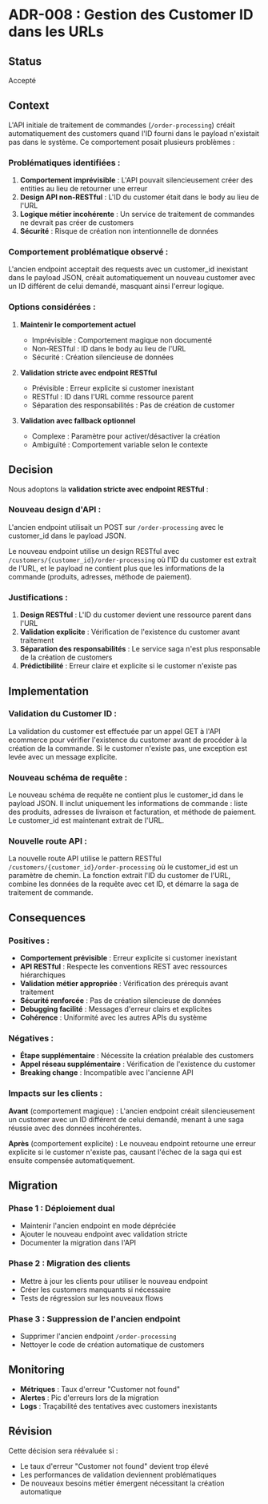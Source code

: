 # ADR-008 : Gestion des Customer ID dans les URLs

## Status
Accepté

## Context
L'API initiale de traitement de commandes (`/order-processing`) créait automatiquement des customers quand l'ID fourni dans le payload n'existait pas dans le système. Ce comportement posait plusieurs problèmes :

### Problématiques identifiées :

1. **Comportement imprévisible** : L'API pouvait silencieusement créer des entities au lieu de retourner une erreur
2. **Design API non-RESTful** : L'ID du customer était dans le body au lieu de l'URL
3. **Logique métier incohérente** : Un service de traitement de commandes ne devrait pas créer de customers
4. **Sécurité** : Risque de création non intentionnelle de données

### Comportement problématique observé :

L'ancien endpoint acceptait des requests avec un customer_id inexistant dans le payload JSON, créait automatiquement un nouveau customer avec un ID différent de celui demandé, masquant ainsi l'erreur logique.

### Options considérées :

1. **Maintenir le comportement actuel**
   - Imprévisible : Comportement magique non documenté
   - Non-RESTful : ID dans le body au lieu de l'URL
   - Sécurité : Création silencieuse de données

2. **Validation stricte avec endpoint RESTful**
   - Prévisible : Erreur explicite si customer inexistant
   - RESTful : ID dans l'URL comme ressource parent
   - Séparation des responsabilités : Pas de création de customer

3. **Validation avec fallback optionnel**
   - Complexe : Paramètre pour activer/désactiver la création
   - Ambiguïté : Comportement variable selon le contexte

## Decision
Nous adoptons la **validation stricte avec endpoint RESTful** :

### Nouveau design d'API :

L'ancien endpoint utilisait un POST sur `/order-processing` avec le customer_id dans le payload JSON.

Le nouveau endpoint utilise un design RESTful avec `/customers/{customer_id}/order-processing` où l'ID du customer est extrait de l'URL, et le payload ne contient plus que les informations de la commande (produits, adresses, méthode de paiement).

### Justifications :

1. **Design RESTful** : L'ID du customer devient une ressource parent dans l'URL
2. **Validation explicite** : Vérification de l'existence du customer avant traitement
3. **Séparation des responsabilités** : Le service saga n'est plus responsable de la création de customers
4. **Prédictibilité** : Erreur claire et explicite si le customer n'existe pas

## Implementation

### Validation du Customer ID :

La validation du customer est effectuée par un appel GET à l'API ecommerce pour vérifier l'existence du customer avant de procéder à la création de la commande. Si le customer n'existe pas, une exception est levée avec un message explicite.

### Nouveau schéma de requête :

Le nouveau schéma de requête ne contient plus le customer_id dans le payload JSON. Il inclut uniquement les informations de commande : liste des produits, adresses de livraison et facturation, et méthode de paiement. Le customer_id est maintenant extrait de l'URL.

### Nouvelle route API :

La nouvelle route API utilise le pattern RESTful `/customers/{customer_id}/order-processing` où le customer_id est un paramètre de chemin. La fonction extrait l'ID du customer de l'URL, combine les données de la requête avec cet ID, et démarre la saga de traitement de commande.

## Consequences

### Positives :
- **Comportement prévisible** : Erreur explicite si customer inexistant
- **API RESTful** : Respecte les conventions REST avec ressources hiérarchiques
- **Validation métier appropriée** : Vérification des prérequis avant traitement
- **Sécurité renforcée** : Pas de création silencieuse de données
- **Debugging facilité** : Messages d'erreur clairs et explicites
- **Cohérence** : Uniformité avec les autres APIs du système

### Négatives :
- **Étape supplémentaire** : Nécessite la création préalable des customers
- **Appel réseau supplémentaire** : Vérification de l'existence du customer
- **Breaking change** : Incompatible avec l'ancienne API

### Impacts sur les clients :

**Avant** (comportement magique) : L'ancien endpoint créait silencieusement un customer avec un ID différent de celui demandé, menant à une saga réussie avec des données incohérentes.

**Après** (comportement explicite) : Le nouveau endpoint retourne une erreur explicite si le customer n'existe pas, causant l'échec de la saga qui est ensuite compensée automatiquement.

## Migration

### Phase 1 : Déploiement dual
- Maintenir l'ancien endpoint en mode dépréciée
- Ajouter le nouveau endpoint avec validation stricte
- Documenter la migration dans l'API

### Phase 2 : Migration des clients
- Mettre à jour les clients pour utiliser le nouveau endpoint
- Créer les customers manquants si nécessaire
- Tests de régression sur les nouveaux flows

### Phase 3 : Suppression de l'ancien endpoint
- Supprimer l'ancien endpoint `/order-processing`
- Nettoyer le code de création automatique de customers

## Monitoring
- **Métriques** : Taux d'erreur "Customer not found"
- **Alertes** : Pic d'erreurs lors de la migration
- **Logs** : Traçabilité des tentatives avec customers inexistants

## Révision
Cette décision sera réévaluée si :
- Le taux d'erreur "Customer not found" devient trop élevé
- Les performances de validation deviennent problématiques
- De nouveaux besoins métier émergent nécessitant la création automatique 